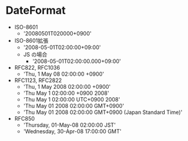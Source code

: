 DateFormat
==========

- ISO-8601
	- '20080501T020000+0900'
- ISO-8601拡張
	- '2008-05-01T02:00:00+09:00'
	- JS の場合
		- '2008-05-01T02:00:00.000+09:00'
- RFC822, RFC1036
	- 'Thu, 1 May 08 02:00:00 +0900'
- RFC1123, RFC2822
	- 'Thu, 1 May 2008 02:00:00 +0900'
	- 'Thu May 1 02:00:00 +0900 2008'
	- 'Thu May 1 02:00:00 UTC+0900 2008'
	- 'Thu May 01 2008 02:00:00 GMT+0900'
	- 'Thu May 01 2008 02:00:00 GMT+0900 (Japan Standard Time)'
- RFC850
	- 'Thursday, 01-May-08 02:00:00 JST'
	- 'Wednesday, 30-Apr-08 17:00:00 GMT'

